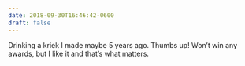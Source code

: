 ```yaml
---
date: 2018-09-30T16:46:42-0600
draft: false
---
```


Drinking a kriek I made maybe 5 years ago. Thumbs up! Won’t win any awards, but I like it and that’s what matters.


